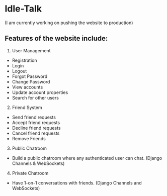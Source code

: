 # Idle-Talk
(I am currently working on pushing the website to production)
## Features of the website include:
1. User Management
- Registration
- Login
- Logout
- Forgot Password
- Change Password
- View accounts
- Update account properties
- Search for other users
2. Friend System
- Send friend requests
- Accept friend requests
- Decline friend requests
- Cancel friend requests
- Remove Friends
3. Public Chatroom
- Build a public chatroom where any authenticated user can chat. (Django Channels & WebSockets)
4. Private Chatroom
- Have 1-on-1 conversations with friends. (Django Channels and WebSockets)
